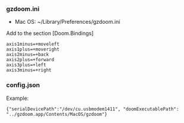 ### gzdoom.ini
- Mac OS: ~/Library/Preferences/gzdoom.ini

Add to the section [Doom.Bindings]

    axis1minus=+moveleft
    axis1plus=+moveright
    axis2minus=+back
    axis2plus=+forward
    axis3plus=+left
    axis3minus=+right

### config.json
Example:

    {"serialDevicePath":"/dev/cu.usbmodem1411", "doomExecutablePath": "../gzdoom.app/Contents/MacOS/gzdoom"}

